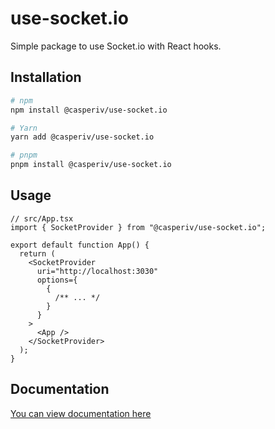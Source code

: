 # use-socket.io

Simple package to use Socket.io with React hooks.

## Installation

```bash
# npm
npm install @casperiv/use-socket.io

# Yarn
yarn add @casperiv/use-socket.io

# pnpm
pnpm install @casperiv/use-socket.io
```

## Usage

```tsx
// src/App.tsx
import { SocketProvider } from "@casperiv/use-socket.io";

export default function App() {
  return (
    <SocketProvider
      uri="http://localhost:3030"
      options={
        {
          /** ... */
        }
      }
    >
      <App />
    </SocketProvider>
  );
}
```

## Documentation

[You can view documentation here](https://github.com/casperiv0/use-socket.io/blob/main/docs/README.md)
